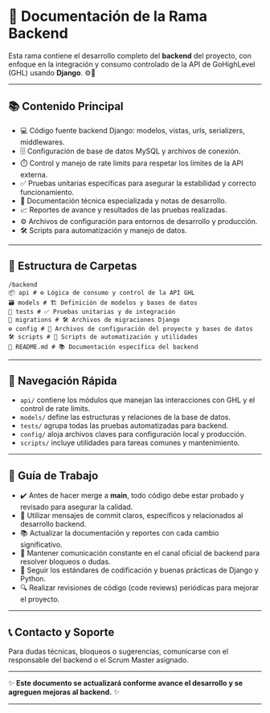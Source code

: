 # 🚀 Documentación de la Rama Backend

Esta rama contiene el desarrollo completo del **backend** del proyecto, con enfoque en la integración y consumo controlado de la API de GoHighLevel (GHL) usando **Django**. ⚙️🐍

---

## 📚 Contenido Principal

- 💻 Código fuente backend Django: modelos, vistas, urls, serializers, middlewares.  
- 🗄️ Configuración de base de datos MySQL y archivos de conexión.  
- ⏱️ Control y manejo de rate limits para respetar los límites de la API externa.  
- ✅ Pruebas unitarias específicas para asegurar la estabilidad y correcto funcionamiento.  
- 📝 Documentación técnica especializada y notas de desarrollo.  
- 📈 Reportes de avance y resultados de las pruebas realizadas.  
- ⚙️ Archivos de configuración para entornos de desarrollo y producción.  
- 🛠️ Scripts para automatización y manejo de datos.  

---

## 📂 Estructura de Carpetas
```
/backend
📦 api # ⚙️ Lógica de consumo y control de la API GHL
🗃️ models # 🏗️ Definición de modelos y bases de datos
🧪 tests # ✅ Pruebas unitarias y de integración
📜 migrations # 🛠️ Archivos de migraciones Django
⚙️ config # 🔧 Archivos de configuración del proyecto y bases de datos
🛠️ scripts # 🔄 Scripts de automatización y utilidades
📄 README.md # 📚 Documentación específica del backend
```

---

## 🧭 Navegación Rápida

- `api/` contiene los módulos que manejan las interacciones con GHL y el control de rate limits.  
- `models/` define las estructuras y relaciones de la base de datos.  
- `tests/` agrupa todas las pruebas automatizadas para backend.  
- `config/` aloja archivos claves para configuración local y producción.  
- `scripts/` incluye utilidades para tareas comunes y mantenimiento.  

---

## 🔧 Guía de Trabajo

- ✔️ Antes de hacer merge a **main**, todo código debe estar probado y revisado para asegurar la calidad.  
- 📝 Utilizar mensajes de commit claros, específicos y relacionados al desarrollo backend.  
- 📚 Actualizar la documentación y reportes con cada cambio significativo.  
- 💬 Mantener comunicación constante en el canal oficial de backend para resolver bloqueos o dudas.  
- 🐍 Seguir los estándares de codificación y buenas prácticas de Django y Python.  
- 🔍 Realizar revisiones de código (code reviews) periódicas para mejorar el proyecto.  

---

## 📞 Contacto y Soporte

Para dudas técnicas, bloqueos o sugerencias, comunicarse con el responsable del backend o el Scrum Master asignado.

---

✨ **Este documento se actualizará conforme avance el desarrollo y se agreguen mejoras al backend.** ✨

---
